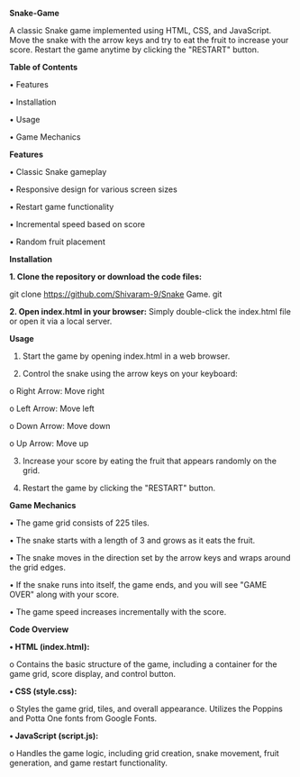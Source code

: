 **Snake-Game**

A classic Snake game implemented using HTML, CSS, and JavaScript. Move the snake with the arrow keys and try to eat the fruit to increase your score. Restart the game anytime by clicking the "RESTART" button.

**Table of Contents**

•	Features

•	Installation

•	Usage


•	Game Mechanics

**Features**

•	Classic Snake gameplay

•	Responsive design for various screen sizes

•	Restart game functionality

•	Incremental speed based on score

•	Random fruit placement

**Installation**

**1.	Clone the repository or download the code files:**

git clone https://github.com/Shivaram-9/Snake Game. git 

**2.	Open index.html in your browser:** Simply double-click the index.html file or open it via a local server.

**Usage**

1.	Start the game by opening index.html in a web browser.
  
2.	Control the snake using the arrow keys on your keyboard:
   
o	Right Arrow: Move right

o	Left Arrow: Move left

o	Down Arrow: Move down

o	Up Arrow: Move up

3.	Increase your score by eating the fruit that appears randomly on the grid.
   
4.	Restart the game by clicking the "RESTART" button.
   
**Game Mechanics**

•	The game grid consists of 225 tiles.

•	The snake starts with a length of 3 and grows as it eats the fruit.

•	The snake moves in the direction set by the arrow keys and wraps around the grid edges.

•	If the snake runs into itself, the game ends, and you will see "GAME OVER" along with your score.

•	The game speed increases incrementally with the score.

**Code Overview**

**•	HTML (index.html):**

o	Contains the basic structure of the game, including a container for the game grid, score display, and control button.

**•	CSS (style.css):**

o	Styles the game grid, tiles, and overall appearance. Utilizes the Poppins and Potta One fonts from Google Fonts.

**•	JavaScript (script.js):**

o	Handles the game logic, including grid creation, snake movement, fruit generation, and game restart functionality.
